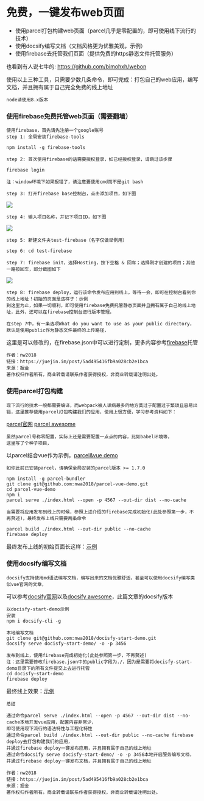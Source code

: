 # 免费，一键发布web页面

* 使用parcel打包构建web页面（parcel几乎是零配置的，即可使用线下流行的技术）
* 使用docsify编写文档（文档风格更为优雅美观，示例）
* 使用firebase去托管我们页面（提供免费的https静态文件托管服务）

也看到有人说七牛的: https://github.com/bimohxh/webon

使用以上三种工具，只需要少数几条命令，即可完成：打包自己的web应用，编写文档，并且拥有属于自己完全免费的线上地址
```
node请使用8.x版本
```

### 使用firebase免费托管web页面（需要翻墙）
```
使用firebase，首先请先注册一个google账号
step 1: 全局安装firebase-tools

npm install -g firebase-tools

step 2: 首次使用firebase的话需要授权登录，如已经授权登录，请跳过该步骤

firebase login

注：window环境下如果报错了，请注意要使用cmd而不是git bash

step 3: 打开firebase base控制台，点击添加项目，如下图
```
![](https://user-gold-cdn.xitu.io/2018/4/16/162ce6723d3b984a?imageView2/0/w/1280/h/960/format/webp/ignore-error/1)
```
step 4: 输入项目名称，并记下项目ID，如下图
```
![](https://user-gold-cdn.xitu.io/2018/4/16/162ce67240fd2be8?imageView2/0/w/1280/h/960/format/webp/ignore-error/1)
```
step 5: 新建文件夹test-firebase（名字仅做举例用）

step 6: cd test-firebase

step 7: firebase init，选择Hosting，按下空格 & 回车；选择刚才创建的项目；其他一路按回车，部分截图如下
```
![](https://user-gold-cdn.xitu.io/2018/4/16/162ce67240a88939?imageView2/0/w/1280/h/960/format/webp/ignore-error/1)
```
step 8: firebase deploy，运行该命令发布应用到线上，等待一会，即可在控制台看到你的线上地址！初始的页面是这样子：示例
到这里为止，如果一切顺利，即可使用firebase免费托管静态页面并且拥有属于自己的线上地址，此外，还可以在firebase控制台进行版本管理。

在step 7中，有一条选项What do you want to use as your public directory，默认是使用public作为静态文件最终的上传路径，
```
这里是可以修改的，在firebase.json中可以进行定制，更多内容参考[firebase](https://firebase.google.com/docs/hosting/?hl=zh-cn)托管

```
作者：nw2018
链接：https://juejin.im/post/5ad495416fb9a028cb2e1bca
来源：掘金
著作权归作者所有。商业转载请联系作者获得授权，非商业转载请注明出处。
```


### 使用parcel打包构建
```
现下流行的技术一般都需要编译，而webpack被人诟病最多的地方莫过于配置过于繁琐且容易出错，这里推荐使用parcel打包构建我们的应用，使用上很方便，学习参考资料如下：
```
[parcel官网](https://link.juejin.im/?target=https%3A%2F%2Fparceljs.org%2F)
[parcel awesome](https://link.juejin.im/?target=https%3A%2F%2Fgithub.com%2Fparcel-bundler%2Fawesome-parcel)
```
虽然parcel号称零配置，实际上还是需要配置一点点的内容，比如babel环境等，
这里写了个种子项目，
```
以parcel结合vue作为示例，[parcel&vue demo](https://link.juejin.im/?target=https%3A%2F%2Fgithub.com%2Fnwa2018%2Fparcel-vue-demo)
```
如你此前已安装parcel，请确保全局安装的parcel版本 >= 1.7.0

npm install -g parcel-bundler
git clone git@github.com:nwa2018/parcel-vue-demo.git
cd parcel-vue-demo
npm i
parcel serve ./index.html --open -p 4567 --out-dir dist --no-cache

当需要将应用发布到线上的时候，参照上述介绍的firebase完成初始化(此处参照第一步，不再赘述)，最终发布上线只需要两条命令

parcel build ./index.html --out-dir public --no-cache
firebase deploy
```
最终发布上线的初始页面长这样：[示例](https://link.juejin.im/?target=https%3A%2F%2Ftestpwa2.firebaseapp.com%2F)


### 使用docsify编写文档
```
docsify支持使用md语法编写文档，编写出来的文档优雅舒适，甚至可以使用docsify编写类似vue官网的文章，
```
可以参考[docsify官网](https://link.juejin.im/?target=https%3A%2F%2Fdocsify.js.org%2F%23%2F)以及[docsify awesome](https://link.juejin.im/?target=https%3A%2F%2Fgithub.com%2FQingWei-Li%2Fawesome-docsify)，此篇文章的docsify版本

```
以docisfy-start-demo示例
安装
npm i docsify-cli -g

本地编写文档
git clone git@github.com:nwa2018/docisfy-start-demo.git
docsify serve docisfy-start-demo/ -o -p 3456

发布到线上，使用firebase完成初始化(此处参照第一步，不再赘述)
注：这里需要修改firebase.json中的public字段为./，因为是需要将docisfy-start-demo目录下的所有文件提交上去进行托管
cd docisfy-start-demo
firebase deploy
```
最终线上效果：[示例](https://link.juejin.im/?target=https%3A%2F%2Fdoci-9c4bb.firebaseapp.com%2F%23%2F)
```
总结

通过命令parcel serve ./index.html --open -p 4567 --out-dir dist --no-cache本地开发vue应用，配置内容非常少，
即可使用现下流行的语法特性与工程化特性
通过命令parcel build ./index.html --out-dir public --no-cache firebase deploy去打包构建我们的应用，
并通过firebase deploy一键发布应用，并且拥有属于自己的线上地址
通过命令docsify serve docisfy-start-demo/ -o -p 3456本地开启服务编写文档，
并通过firebase deploy一键发布文档，并且拥有属于自己的线上地址

作者：nw2018
链接：https://juejin.im/post/5ad495416fb9a028cb2e1bca
来源：掘金
著作权归作者所有。商业转载请联系作者获得授权，非商业转载请注明出处。
```
